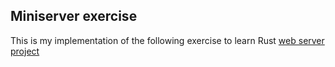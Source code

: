 ## Miniserver exercise

This is my implementation of the following exercise to learn Rust [web server project](https://doc.rust-lang.org/book/ch20-00-final-project-a-web-server.html)